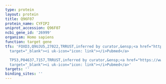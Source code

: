 ```yaml
---
type: protein
layout: protein
title: Q96F07
protein_name: CYFIP2
uniprot_accession: Q96F07
ncbi_gene_id: '26999'
organism: Homo sapiens
function: target gene
tfs: 'FOXD3,Q9UJU5,27022,TRRUST,inferred by curator,&ensp;<a href="https://www.ncbi.nlm.nih.gov/pubmed/?term=23058321%5Buid%5D"
  target="_blank"><i uk-icon="icon: link"></i>Pubmed</a>

  TP53,P04637,7157,TRRUST,inferred by curator,&ensp;<a href="https://www.ncbi.nlm.nih.gov/pubmed/?term=15856024%5Buid%5D"
  target="_blank"><i uk-icon="icon: link"></i>Pubmed</a>'
targets: ''
binding_sites: ''
---
```

